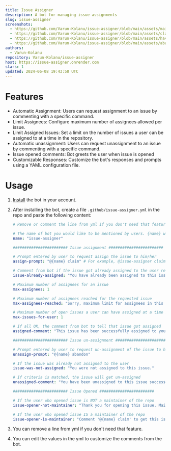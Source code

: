 ```yaml
---
title: Issue Assigner
description: A bot for managing issue assignments
slug: issue-assigner
screenshots:
  - https://github.com/Varun-Kolanu/issue-assigner/blob/main/assets/maintainer-opened-issue.jpg
  - https://github.com/Varun-Kolanu/issue-assigner/blob/main/assets/claim-issue.jpg
  - https://github.com/Varun-Kolanu/issue-assigner/blob/main/assets/have-existing-issues.jpg
  - https://github.com/Varun-Kolanu/issue-assigner/blob/main/assets/abandon-issue.jpg
authors:
  - Varun-Kolanu
repository: Varun-Kolanu/issue-assigner
host: https://issue-assigner.onrender.com
stars: 1
updated: 2024-06-08 19:43:50 UTC
---
```


# Features

- Automatic Assignment: Users can request assignment to an issue by commenting with a specific command.
- Limit Assignees: Configure maximum number of assignees allowed per issue.
- Limit Assigned Issues: Set a limit on the number of issues a user can be assigned to at a time in the repository.
- Automatic unassignment: Users can request unassignment to an issue by commenting with a specific command.
- Issue opened comments: Bot greets the user when issue is opened
- Customizable Responses: Customize the bot's responses and prompts using a YAML configuration file.

# Usage

1. [Install](https://github.com/apps/issue-assigner) the bot in your account.
2. After installing the bot, create a file `.github/issue-assigner.yml` in the repo and paste the following content:

   ```yml
   # Remove or comment the line from yml if you don't need that feature

   # The name of bot you would like to be mentioned by users. {name} will be replaced by the below name
   name: "issue-assigner"

   ######################## Issue assignment ########################

   # Prompt entered by user to request assign the issue to him/her
   assign-prompt: "@{name} claim" # For example, @issue-assigner claim

   # Comment from bot if the issue got already assigned to the user requesting
   issue-already-assigned: "You have already been assigned to this issue."

   # Maximum number of assignees for an issue
   max-assignees: 1

   # Maximum number of assignees reached for the requested issue
   max-assignees-reached: "Sorry, maximum limit for assignees in this issue has reached. Please check other issues or contact a maintainer."

   # Maximum number of open issues a user can have assigned at a time in the repo
   max-issues-for-user: 1

   # If all OK, the comment from bot to tell that issue got assigned
   assigned-comment: "This issue has been successfully assigned to you! 🚀"

   ######################## Issue un-assignment ########################

   # Prompt entered by user to request un-assignment of the issue to him/her
   unassign-prompt: "@{name} abandon"

   # If the issue was already not assigned to the user
   issue-was-not-assigned: "You were not assigned to this issue."

   # If criteria is matched, the issue will get un-assigned
   unassigned-comment: "You have been unassigned to this issue successfully."

   ######################## Issue Opened ########################

   # If the user who opened issue is NOT a maintainer of the repo
   issue-opener-not-maintainer: "Thank you for opening this issue. Maintainers will check and approve if seems to be useful."

   # If the user who opened issue IS a maintainer of the repo
   issue-opener-is-maintainer: "Comment '@{name} claim' to get this issue assigned or '@{name} abandon' to get this issue unassigned."
   ```

3. You can remove a line from yml if you don't need that feature.
4. You can edit the values in the yml to customize the comments from the bot.